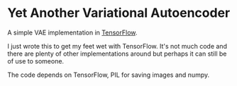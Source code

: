 # Yet Another Variational Autoencoder

A simple VAE implementation in [TensorFlow](https://www.tensorflow.org/).

I just wrote this to get my feet wet with TensorFlow. It's not much code and
there are plenty of other implementations around but perhaps it can still be of
use to someone.

The code depends on TensorFlow, PIL for saving images and numpy.
